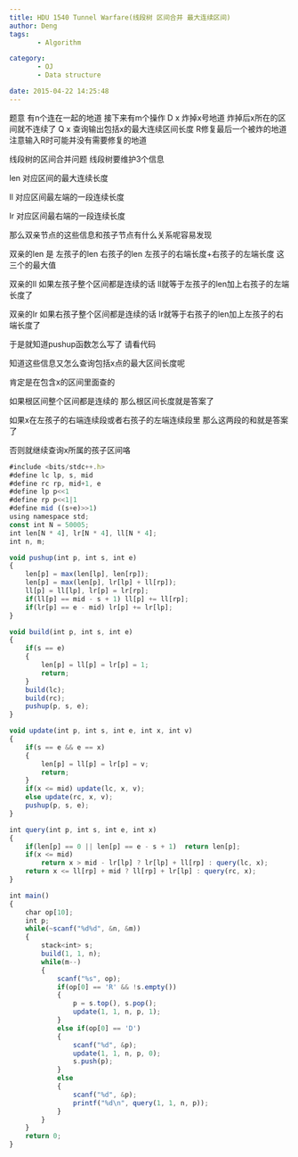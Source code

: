 ```yaml
---
title: HDU 1540 Tunnel Warfare(线段树 区间合并 最大连续区间)
author: Deng
tags: 
       - Algorithm

category: 
       - OJ
       - Data structure

date: 2015-04-22 14:25:48
---
```

题意 有n个连在一起的地道 接下来有m个操作 D x 炸掉x号地道 炸掉后x所在的区间就不连续了 Q x 查询输出包括x的最大连续区间长度 R修复最后一个被炸的地道 注意输入R时可能并没有需要修复的地道

线段树的区间合并问题 线段树要维护3个信息

len 对应区间的最大连续长度

ll 对应区间最左端的一段连续长度

lr 对应区间最右端的一段连续长度

那么双亲节点的这些信息和孩子节点有什么关系呢容易发现

双亲的len 是 左孩子的len 右孩子的len 左孩子的右端长度+右孩子的左端长度 这三个的最大值

双亲的ll 如果左孩子整个区间都是连续的话 ll就等于左孩子的len加上右孩子的左端长度了

双亲的lr 如果右孩子整个区间都是连续的话 lr就等于右孩子的len加上左孩子的右端长度了

于是就知道pushup函数怎么写了 请看代码

知道这些信息又怎么查询包括x点的最大区间长度呢

肯定是在包含x的区间里面查的

如果根区间整个区间都是连续的 那么根区间长度就是答案了

如果x在左孩子的右端连续段或者右孩子的左端连续段里 那么这两段的和就是答案了

否则就继续查询x所属的孩子区间咯

```js 
#include <bits/stdc++.h>
#define lc lp, s, mid
#define rc rp, mid+1, e
#define lp p<<1
#define rp p<<1|1
#define mid ((s+e)>>1)
using namespace std;
const int N = 50005;
int len[N * 4], lr[N * 4], ll[N * 4];
int n, m;

void pushup(int p, int s, int e)
{
    len[p] = max(len[lp], len[rp]);
    len[p] = max(len[p], lr[lp] + ll[rp]);
    ll[p] = ll[lp], lr[p] = lr[rp];
    if(ll[p] == mid - s + 1) ll[p] += ll[rp];
    if(lr[p] == e - mid) lr[p] += lr[lp];
}

void build(int p, int s, int e)
{
    if(s == e)
    {
        len[p] = ll[p] = lr[p] = 1;
        return;
    }
    build(lc);
    build(rc);
    pushup(p, s, e);
}

void update(int p, int s, int e, int x, int v)
{
    if(s == e && e == x)
    {
        len[p] = ll[p] = lr[p] = v;
        return;
    }
    if(x <= mid) update(lc, x, v);
    else update(rc, x, v);
    pushup(p, s, e);
}

int query(int p, int s, int e, int x)
{
    if(len[p] == 0 || len[p] == e - s + 1)	return len[p];
    if(x <= mid)
        return x > mid - lr[lp] ? lr[lp] + ll[rp] : query(lc, x);
    return x <= ll[rp] + mid ? ll[rp] + lr[lp] : query(rc, x);
}

int main()
{
    char op[10];
    int p;
    while(~scanf("%d%d", &n, &m))
    {
        stack<int> s;
        build(1, 1, n);
        while(m--)
        {
            scanf("%s", op);
            if(op[0] == 'R' && !s.empty())
            {
                p = s.top(), s.pop();
                update(1, 1, n, p, 1);
            }
            else if(op[0] == 'D')
            {
                scanf("%d", &p);
                update(1, 1, n, p, 0);
                s.push(p);
            }
            else
            {
                scanf("%d", &p);
                printf("%d\n", query(1, 1, n, p));
            }
        }
    }
    return 0;
}
```